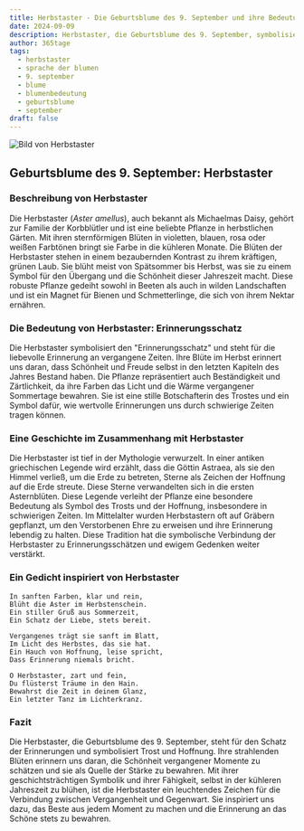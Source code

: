 ```yaml
---
title: Herbstaster - Die Geburtsblume des 9. September und ihre Bedeutung
date: 2024-09-09
description: Herbstaster, die Geburtsblume des 9. September, symbolisiert Erinnerungsschatz. Erfahre mehr über ihre Geschichte, Bedeutung und Symbolik in der Sprache der Blumen.
author: 365tage
tags:
  - herbstaster
  - sprache der blumen
  - 9. september
  - blume
  - blumenbedeutung
  - geburtsblume
  - september
draft: false
---
```


![Bild von Herbstaster](https://cdn.pixabay.com/photo/2020/10/05/17/32/nature-5630214_960_720.jpg#center)


## Geburtsblume des 9. September: Herbstaster

### Beschreibung von Herbstaster

Die Herbstaster (_Aster amellus_), auch bekannt als Michaelmas Daisy, gehört zur Familie der Korbblütler und ist eine beliebte Pflanze in herbstlichen Gärten. Mit ihren sternförmigen Blüten in violetten, blauen, rosa oder weißen Farbtönen bringt sie Farbe in die kühleren Monate. Die Blüten der Herbstaster stehen in einem bezaubernden Kontrast zu ihrem kräftigen, grünen Laub. Sie blüht meist von Spätsommer bis Herbst, was sie zu einem Symbol für den Übergang und die Schönheit dieser Jahreszeit macht. Diese robuste Pflanze gedeiht sowohl in Beeten als auch in wilden Landschaften und ist ein Magnet für Bienen und Schmetterlinge, die sich von ihrem Nektar ernähren.

### Die Bedeutung von Herbstaster: Erinnerungsschatz

Die Herbstaster symbolisiert den "Erinnerungsschatz" und steht für die liebevolle Erinnerung an vergangene Zeiten. Ihre Blüte im Herbst erinnert uns daran, dass Schönheit und Freude selbst in den letzten Kapiteln des Jahres Bestand haben. Die Pflanze repräsentiert auch Beständigkeit und Zärtlichkeit, da ihre Farben das Licht und die Wärme vergangener Sommertage bewahren. Sie ist eine stille Botschafterin des Trostes und ein Symbol dafür, wie wertvolle Erinnerungen uns durch schwierige Zeiten tragen können.

### Eine Geschichte im Zusammenhang mit Herbstaster

Die Herbstaster ist tief in der Mythologie verwurzelt. In einer antiken griechischen Legende wird erzählt, dass die Göttin Astraea, als sie den Himmel verließ, um die Erde zu betreten, Sterne als Zeichen der Hoffnung auf die Erde streute. Diese Sterne verwandelten sich in die ersten Asternblüten. Diese Legende verleiht der Pflanze eine besondere Bedeutung als Symbol des Trosts und der Hoffnung, insbesondere in schwierigen Zeiten. Im Mittelalter wurden Herbstastern oft auf Gräbern gepflanzt, um den Verstorbenen Ehre zu erweisen und ihre Erinnerung lebendig zu halten. Diese Tradition hat die symbolische Verbindung der Herbstaster zu Erinnerungsschätzen und ewigem Gedenken weiter verstärkt.

### Ein Gedicht inspiriert von Herbstaster

```
In sanften Farben, klar und rein,  
Blüht die Aster im Herbstenschein.  
Ein stiller Gruß aus Sommerzeit,  
Ein Schatz der Liebe, stets bereit.  

Vergangenes trägt sie sanft im Blatt,  
Im Licht des Herbstes, das sie hat.  
Ein Hauch von Hoffnung, leise spricht,  
Dass Erinnerung niemals bricht.  

O Herbstaster, zart und fein,  
Du flüsterst Träume in den Hain.  
Bewahrst die Zeit in deinem Glanz,  
Ein letzter Tanz im Lichterkranz.  
```

### Fazit

Die Herbstaster, die Geburtsblume des 9. September, steht für den Schatz der Erinnerungen und symbolisiert Trost und Hoffnung. Ihre strahlenden Blüten erinnern uns daran, die Schönheit vergangener Momente zu schätzen und sie als Quelle der Stärke zu bewahren. Mit ihrer geschichtsträchtigen Symbolik und ihrer Fähigkeit, selbst in der kühleren Jahreszeit zu blühen, ist die Herbstaster ein leuchtendes Zeichen für die Verbindung zwischen Vergangenheit und Gegenwart. Sie inspiriert uns dazu, das Beste aus jedem Moment zu machen und die Erinnerung an das Schöne stets zu bewahren.